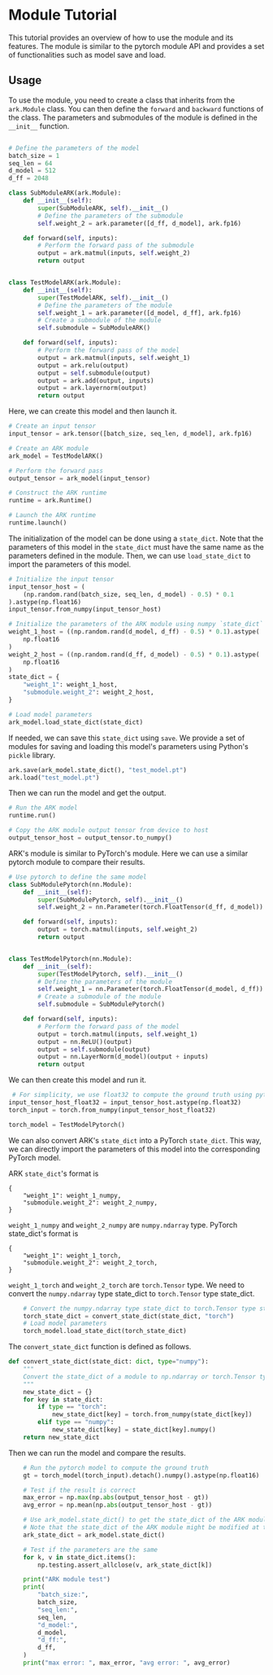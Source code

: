 # Module Tutorial
This tutorial provides an overview of how to use the module and its features. The module is similar to the pytorch module API and provides a set of functionalities such as model save and load.

## Usage
To use the module, you need to create a class that inherits from the `ark.Module` class. You can then define the `forward` and `backward` functions of the class. The parameters and submodules of the module is defined in the `__init__` function.

```python

# Define the parameters of the model
batch_size = 1
seq_len = 64
d_model = 512
d_ff = 2048

class SubModuleARK(ark.Module):
    def __init__(self):
        super(SubModuleARK, self).__init__()
        # Define the parameters of the submodule
        self.weight_2 = ark.parameter([d_ff, d_model], ark.fp16)

    def forward(self, inputs):
        # Perform the forward pass of the submodule
        output = ark.matmul(inputs, self.weight_2)
        return output


class TestModelARK(ark.Module):
    def __init__(self):
        super(TestModelARK, self).__init__()
        # Define the parameters of the module
        self.weight_1 = ark.parameter([d_model, d_ff], ark.fp16)
        # Create a submodule of the module
        self.submodule = SubModuleARK()

    def forward(self, inputs):
        # Perform the forward pass of the model
        output = ark.matmul(inputs, self.weight_1)
        output = ark.relu(output)
        output = self.submodule(output)
        output = ark.add(output, inputs)
        output = ark.layernorm(output)
        return output
```

Here, we can create this model and then launch it.

```python
# Create an input tensor
input_tensor = ark.tensor([batch_size, seq_len, d_model], ark.fp16)

# Create an ARK module
ark_model = TestModelARK()

# Perform the forward pass
output_tensor = ark_model(input_tensor)

# Construct the ARK runtime
runtime = ark.Runtime()

# Launch the ARK runtime
runtime.launch()
```

The initialization of the model can be done using a `state_dict`. Note that the parameters of this model in the `state_dict` must have the same name as the parameters defined in the module. Then, we can use `load_state_dict` to import the parameters of this model.

```python
# Initialize the input tensor
input_tensor_host = (
    (np.random.rand(batch_size, seq_len, d_model) - 0.5) * 0.1
).astype(np.float16)
input_tensor.from_numpy(input_tensor_host)

# Initialize the parameters of the ARK module using numpy `state_dict`
weight_1_host = ((np.random.rand(d_model, d_ff) - 0.5) * 0.1).astype(
    np.float16
)
weight_2_host = ((np.random.rand(d_ff, d_model) - 0.5) * 0.1).astype(
    np.float16
)
state_dict = {
    "weight_1": weight_1_host,
    "submodule.weight_2": weight_2_host,
}

# Load model parameters
ark_model.load_state_dict(state_dict)
```

If needed, we can save this `state_dict` using `save`. We provide a set of modules for saving and loading this model's parameters using Python's `pickle` library.

```python
ark.save(ark_model.state_dict(), "test_model.pt")
ark.load("test_model.pt")
```


Then we can run the model and get the output.

```python
# Run the ARK model
runtime.run()

# Copy the ARK module output tensor from device to host
output_tensor_host = output_tensor.to_numpy()
```

ARK's module is similar to PyTorch's module. Here we can use a similar pytorch module to compare their results.

```python
# Use pytorch to define the same model
class SubModulePytorch(nn.Module):
    def __init__(self):
        super(SubModulePytorch, self).__init__()
        self.weight_2 = nn.Parameter(torch.FloatTensor(d_ff, d_model))

    def forward(self, inputs):
        output = torch.matmul(inputs, self.weight_2)
        return output


class TestModelPytorch(nn.Module):
    def __init__(self):
        super(TestModelPytorch, self).__init__()
        # Define the parameters of the module
        self.weight_1 = nn.Parameter(torch.FloatTensor(d_model, d_ff))
        # Create a submodule of the module
        self.submodule = SubModulePytorch()

    def forward(self, inputs):
        # Perform the forward pass of the model
        output = torch.matmul(inputs, self.weight_1)
        output = nn.ReLU()(output)
        output = self.submodule(output)
        output = nn.LayerNorm(d_model)(output + inputs)
        return output
```

We can then create this model and run it.

```python
 # For simplicity, we use float32 to compute the ground truth using pytorch
input_tensor_host_float32 = input_tensor_host.astype(np.float32)
torch_input = torch.from_numpy(input_tensor_host_float32)

torch_model = TestModelPytorch()
```

We can also convert ARK's `state_dict` into a PyTorch `state_dict`. This way, we can directly import the parameters of this model into the corresponding PyTorch model.

ARK `state_dict`'s format is
```
{
    "weight_1": weight_1_numpy,
    "submodule.weight_2": weight_2_numpy,
}
```
`weight_1_numpy` and `weight_2_numpy` are `numpy.ndarray` type. PyTorch state_dict's format is
```
{
    "weight_1": weight_1_torch,
    "submodule.weight_2": weight_2_torch,
}
```
`weight_1_torch` and `weight_2_torch` are `torch.Tensor` type. We need to convert the `numpy.ndarray` type state_dict to `torch.Tensor` type state_dict.


```python
    # Convert the numpy.ndarray type state_dict to torch.Tensor type state_dict
    torch_state_dict = convert_state_dict(state_dict, "torch")
    # Load model parameters
    torch_model.load_state_dict(torch_state_dict)
```

The `convert_state_dict` function is defined as follows.
```python
def convert_state_dict(state_dict: dict, type="numpy"):
    """
    Convert the state_dict of a module to np.ndarray or torch.Tensor type
    """
    new_state_dict = {}
    for key in state_dict:
        if type == "torch":
            new_state_dict[key] = torch.from_numpy(state_dict[key])
        elif type == "numpy":
            new_state_dict[key] = state_dict[key].numpy()
    return new_state_dict
```

Then we can run the model and compare the results.

```python
    # Run the pytorch model to compute the ground truth
    gt = torch_model(torch_input).detach().numpy().astype(np.float16)

    # Test if the result is correct
    max_error = np.max(np.abs(output_tensor_host - gt))
    avg_error = np.mean(np.abs(output_tensor_host - gt))

    # Use ark_model.state_dict() to get the state_dict of the ARK module
    # Note that the state_dict of the ARK module might be modified at the ARK kernel launch time
    ark_state_dict = ark_model.state_dict()

    # Test if the parameters are the same
    for k, v in state_dict.items():
        np.testing.assert_allclose(v, ark_state_dict[k])

    print("ARK module test")
    print(
        "batch_size:",
        batch_size,
        "seq_len:",
        seq_len,
        "d_model:",
        d_model,
        "d_ff:",
        d_ff,
    )
    print("max error: ", max_error, "avg error: ", avg_error)

```
